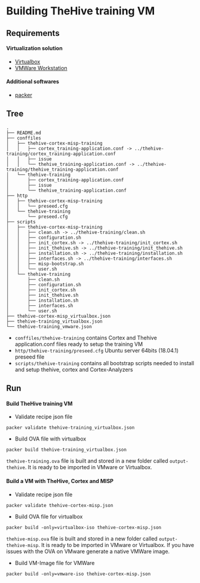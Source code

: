# Building TheHive training VM

## Requirements

#### Virtualization solution

- [Virtualbox](https://www.virtualbox.org/wiki/Downloads)
- [VMWare Workstation](https://www.vmware.com/content/vmware/vmware-published-sites/us/products/workstation-for-linux.html)

#### Additional softwares

- [packer](https://www.packer.io)

## Tree

```
.
├── README.md
├── conffiles
│   ├── thehive-cortex-misp-training
│   │   ├── cortex_training-application.conf -> ../thehive-training/cortex_training-application.conf
│   │   ├── issue
│   │   └── thehive_training-application.conf -> ../thehive-training/thehive_training-application.conf
│   └── thehive-training
│       ├── cortex_training-application.conf
│       ├── issue
│       └── thehive_training-application.conf
├── http
│   ├── thehive-cortex-misp-training
│   │   └── preseed.cfg
│   └── thehive-training
│       └── preseed.cfg
├── scripts
│   ├── thehive-cortex-misp-training
│   │   ├── clean.sh -> ../thehive-training/clean.sh
│   │   ├── configuration.sh
│   │   ├── init_cortex.sh -> ../thehive-training/init_cortex.sh
│   │   ├── init_thehive.sh -> ../thehive-training/init_thehive.sh
│   │   ├── installation.sh -> ../thehive-training/installation.sh
│   │   ├── interfaces.sh -> ../thehive-training/interfaces.sh
│   │   ├── misp-bootstrap.sh
│   │   └── user.sh
│   └── thehive-training
│       ├── clean.sh
│       ├── configuration.sh
│       ├── init_cortex.sh
│       ├── init_thehive.sh
│       ├── installation.sh
│       ├── interfaces.sh
│       └── user.sh
├── thehive-cortex-misp_virtualbox.json
├── thehive-training_virtualbox.json
└── thehive-training_vmware.json
```

- `conffiles/thehive-training` contains Cortex and Thehive application.conf files ready
  to setup the training VM
- `http/thehive-training/preseed.cfg` Ubuntu server 64bits (18.04.1) preseed file
- `scripts/thehive-training` contains all bootstrap scripts needed to install and setup
  thehive, cortex and Cortex-Analyzers


## Run

#### Build TheHive training VM 

- Validate recipe json file

```
packer validate thehive-training_virtualbox.json
```

- Build OVA file with virtualbox

```
packer build thehive-training_virtualbox.json
```

`thehive-training.ova` file is built and stored in a new folder called `output-thehive`. It is ready to be imported in VMware or Virtualbox.

#### Build a VM with TheHive, Cortex and MISP

- Validate recipe json file

```
packer validate thehive-cortex-misp.json
```

- Build OVA file for virtualbox

```
packer build -only=virtualbox-iso thehive-cortex-misp.json
```

`thehive-misp.ova` file is built and stored in a new folder called `output-thehive-misp`. It is ready to be imported in VMware or Virtualbox.
If you have issues with the OVA on VMware generate a native VMWare image.

- Build VM-Image file for VMWare

```
packer build -only=vmware-iso thehive-cortex-misp.json
```

